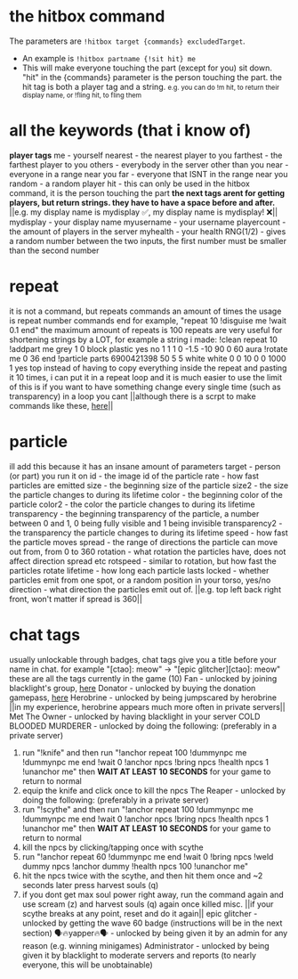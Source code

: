 # the hitbox command
The parameters are `!hitbox target {commands} excludedTarget`.
- An example is `!hitbox partname {!sit hit} me`
- This will make everyone touching the part (except for you) sit down.
"hit" in the {commands} parameter is the person touching the part.
the hit tag is both a player tag and a string. <small>e.g. you can do !m hit, to return their display name, or !fling hit, to fling them</small>

# all the keywords (that i know of)
**player tags**
me - yourself
nearest - the nearest player to you
farthest - the farthest player to you
others - everybody in the server other than you
near - everyone in a range near you
far - everyone that ISNT in the range near you
random - a random player
hit - this can only be used in the hitbox command, it is the person touching the part
**the next tags arent for getting players, but return strings. they have to have a space before and after.** ||e.g. my display name is mydisplay :white_check_mark:, my display name is mydisplay! :x:||
mydisplay - your display name
myusername - your username
playercount - the amount of players in the server
myhealth - your health
RNG(1/2) - gives a random number between the two inputs, the first number must be smaller than the second number

# repeat
it is not a command, but repeats commands an amount of times
the usage is repeat number commands end
for example, "repeat 10 !disguise me !wait 0.1 end"
the maximum amount of repeats is 100
repeats are very useful for shortening strings by a LOT, for example a string i made:
!clean repeat 10 !addpart me grey 1 0 block plastic yes no 1 1 1 0 -1.5 -10 90 0 60 aura !rotate me 0 36 end !particle parts 6900421398 50 5 5 white white 0 0 10 0 0 1000 1 yes top
instead of having to copy everything inside the repeat and pasting it 10 times, i can put it in a repeat loop and it is much easier to use
the limit of this is if you want to have something change every single time (such as transparency) in a loop you cant ||although there is a scrpt to make commands like these, [here](https://pastebin.com/726LUaVm)||

# particle
ill add this because it has an insane amount of parameters
target - person (or part) you run it on
id - the image id of the particle
rate - how fast particles are emitted
size - the beginning size of the particle
size2 - the size the particle changes to during its lifetime
color - the beginning color of the particle
color2 - the color the particle changes to during its lifetime
transparency - the beginning transparency of the particle, a number between 0 and 1, 0 being fully visible and 1 being invisible
transparency2 - the transparency the particle changes to during its lifetime
speed - how fast the particle moves
spread - the range of directions the particle can move out from, from 0 to 360
rotation - what rotation the particles have, does not affect direction spread etc
rotspeed - similar to rotation, but how fast the particles rotate
lifetime - how long each particle lasts
locked - whether particles emit from one spot, or a random position in your torso, yes/no
direction - what direction the particles emit out of. ||e.g. top left back right front, won't matter if spread is 360||

# chat tags
usually unlockable through badges, chat tags give you a title before your name in chat.
for example "[ctao]: meow" -> "[epic glitcher][ctao]: meow"
these are all the tags currently in the game (10)
Fan - unlocked by joining blacklight's group, [here](https://www.roblox.com/communities/17044066)
Donator - unlocked by buying the donation gamepass, [here](https://www.roblox.com/game-pass/812596930)
Herobrine - unlocked by being jumpscared by herobrine ||in my experience, herobrine appears much more often in private servers||
Met The Owner - unlocked by having blacklight in your server
COLD BLOODED MURDERER - unlocked by doing the following: (preferably in a private server)
1. run "!knife" and then run "!anchor repeat 100 !dummynpc me !dummynpc me end !wait 0 !anchor npcs !bring npcs !health npcs 1 !unanchor me" then **WAIT AT LEAST 10 SECONDS** for your game to return to normal
2. equip the knife and click once to kill the npcs
The Reaper - unlocked by doing the following: (preferably in a private server)
1. run "!scythe" and then run "!anchor repeat 100 !dummynpc me !dummynpc me end !wait 0 !anchor npcs !bring npcs !health npcs 1 !unanchor me" then **WAIT AT LEAST 10 SECONDS** for your game to return to normal
2. kill the npcs by clicking/tapping once with scythe
3. run "!anchor repeat 60 !dummynpc me end !wait 0 !bring npcs !weld dummy npcs !anchor dummy !health npcs 100 !unanchor me"
4. hit the npcs twice with the scythe, and then hit them once and ~2 seconds later press harvest souls (q)
5. if you dont get max soul power right away, run the command again and use scream (z) and harvest souls (q) again once killed
misc. ||if your scythe breaks at any point, reset and do it again||
epic glitcher - unlocked by getting the wave 60 badge (instructions will be in the next section)
:speaking_head::fire:yapper:fire::speaking_head: - unlocked by being given it by an admin for any reason (e.g. winning minigames)
Administrator - unlocked by being given it by blacklight to moderate servers and reports (to nearly everyone, this will be unobtainable)
